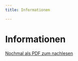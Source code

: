 ```yaml
---
title: Informationen

---
```

# Informationen

[Nochmal als PDF zum nachlesen](https://antik-ameln.netlify.app/admin/Forestry.io%20Interface%20&%20Markdown.pdf)
